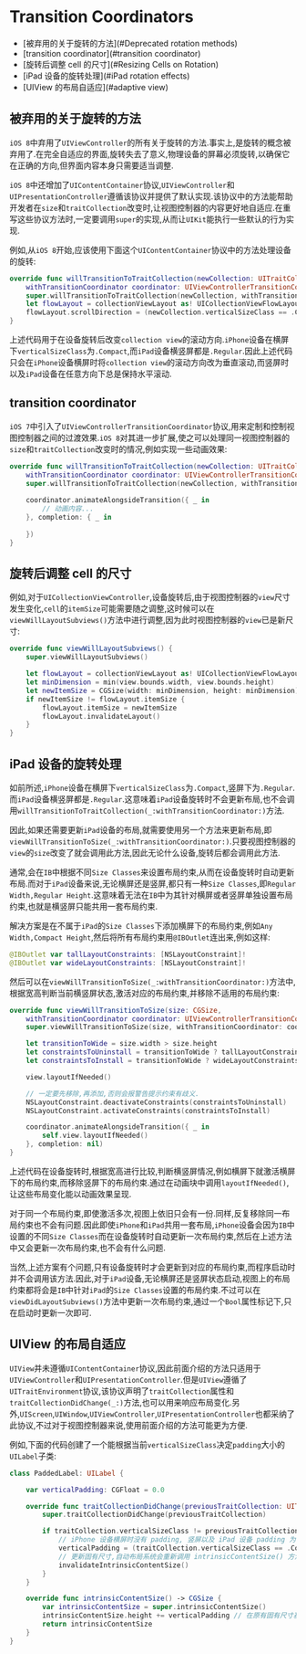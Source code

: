 # Transition Coordinators

- [被弃用的关于旋转的方法](#Deprecated rotation methods)
- [transition coordinator](#transition coordinator)
- [旋转后调整 cell 的尺寸](#Resizing Cells on Rotation)
- [iPad 设备的旋转处理](#iPad rotation effects)
- [UIView 的布局自适应](#adaptive view)

<a name="Deprecated rotation methods"></a>
## 被弃用的关于旋转的方法

`iOS 8`中弃用了`UIViewController`的所有关于旋转的方法.事实上,是旋转的概念被弃用了.在完全自适应的界面,旋转失去了意义,物理设备的屏幕必须旋转,以确保它在正确的方向,但界面内容本身只需要适当调整.

`iOS 8`中还增加了`UIContentContainer`协议,`UIViewController`和`UIPresentationController`遵循该协议并提供了默认实现.该协议中的方法能帮助开发者在`size`和`traitCollection`改变时,让视图控制器的内容更好地自适应.在重写这些协议方法时,一定要调用`super`的实现,从而让`UIKit`能执行一些默认的行为实现.

例如,从`iOS 8`开始,应该使用下面这个`UIContentContainer`协议中的方法处理设备的旋转:

```swift
override func willTransitionToTraitCollection(newCollection: UITraitCollection,
    withTransitionCoordinator coordinator: UIViewControllerTransitionCoordinator) {
    super.willTransitionToTraitCollection(newCollection, withTransitionCoordinator: coordinator)
    let flowLayout = collectionViewLayout as! UICollectionViewFlowLayout
    flowLayout.scrollDirection = (newCollection.verticalSizeClass == .Compact) ? .Vertical : .Horizontal
}
```

上述代码用于在设备旋转后改变`collection view`的滚动方向.`iPhone`设备在横屏下`verticalSizeClass`为`.Compact`,而`iPad`设备横竖屏都是`.Regular`.因此上述代码只会在`iPhone`设备横屏时将`collection view`的滚动方向改为垂直滚动,而竖屏时以及`iPad`设备在任意方向下总是保持水平滚动.

<a name="transition coordinator"></a>
## transition coordinator

`iOS 7`中引入了`UIViewControllerTransitionCoordinator`协议,用来定制和控制视图控制器之间的过渡效果.`iOS 8`对其进一步扩展,使之可以处理同一视图控制器的`size`和`traitCollection`改变时的情况,例如实现一些动画效果:

```swift
override func willTransitionToTraitCollection(newCollection: UITraitCollection,
    withTransitionCoordinator coordinator: UIViewControllerTransitionCoordinator) {
    super.willTransitionToTraitCollection(newCollection, withTransitionCoordinator: coordinator)
    
    coordinator.animateAlongsideTransition({ _ in
        // 动画内容...
    }, completion: { _ in
                
    })
}
```

<a name="Resizing Cells on Rotation"></a>
## 旋转后调整 cell 的尺寸

例如,对于`UICollectionViewController`,设备旋转后,由于视图控制器的`view`尺寸发生变化,`cell`的`itemSize`可能需要随之调整,这时候可以在`viewWillLayoutSubviews()`方法中进行调整,因为此时视图控制器的`view`已是新尺寸:

```swift
override func viewWillLayoutSubviews() {
    super.viewWillLayoutSubviews()

    let flowLayout = collectionViewLayout as! UICollectionViewFlowLayout
    let minDimension = min(view.bounds.width, view.bounds.height)
    let newItemSize = CGSize(width: minDimension, height: minDimension)
    if newItemSize != flowLayout.itemSize {
        flowLayout.itemSize = newItemSize
        flowLayout.invalidateLayout()
    }
}
```

<a name="iPad rotation effects"></a>
## iPad 设备的旋转处理

如前所述,`iPhone`设备在横屏下`verticalSizeClass`为`.Compact`,竖屏下为`.Regular`.而`iPad`设备横竖屏都是`.Regular`.这意味着`iPad`设备旋转时不会更新布局,也不会调用`willTransitionToTraitCollection(_:withTransitionCoordinator:)`方法.

因此,如果还需要更新`iPad`设备的布局,就需要使用另一个方法来更新布局,即`viewWillTransitionToSize(_:withTransitionCoordinator:)`.只要视图控制器的`view`的`size`改变了就会调用此方法,因此无论什么设备,旋转后都会调用此方法.

通常,会在`IB`中根据不同`Size Classes`来设置布局约束,从而在设备旋转时自动更新布局.而对于`iPad`设备来说,无论横屏还是竖屏,都只有一种`Size Classes`,即`Regular Width,Regular Height`.这意味着无法在`IB`中为其针对横屏或者竖屏单独设置布局约束,也就是横竖屏只能共用一套布局约束.

解决方案是在不属于`iPad`的`Size Classes`下添加横屏下的布局约束,例如`Any Width,Compact Height`,然后将所有布局约束用`@IBOutlet`连出来,例如这样:

```swift
@IBOutlet var tallLayoutConstraints: [NSLayoutConstraint]!
@IBOutlet var wideLayoutConstraints: [NSLayoutConstraint]!
```

然后可以在`viewWillTransitionToSize(_:withTransitionCoordinator:)`方法中,根据宽高判断当前横竖屏状态,激活对应的布局约束,并移除不适用的布局约束:

```swift
override func viewWillTransitionToSize(size: CGSize,
    withTransitionCoordinator coordinator: UIViewControllerTransitionCoordinator) {
    super.viewWillTransitionToSize(size, withTransitionCoordinator: coordinator)

    let transitionToWide = size.width > size.height
    let constraintsToUninstall = transitionToWide ? tallLayoutConstraints : wideLayoutConstraints
    let constraintsToInstall = transitionToWide ? wideLayoutConstraints : tallLayoutConstraints

    view.layoutIfNeeded()

    // 一定要先移除,再添加,否则会报警告提示约束有歧义.
    NSLayoutConstraint.deactivateConstraints(constraintsToUninstall)
    NSLayoutConstraint.activateConstraints(constraintsToInstall)

    coordinator.animateAlongsideTransition({ _ in
        self.view.layoutIfNeeded()
    }, completion: nil)
}
```

上述代码在设备旋转时,根据宽高进行比较,判断横竖屏情况,例如横屏下就激活横屏下的布局约束,而移除竖屏下的布局约束.通过在动画块中调用`layoutIfNeeded()`,让这些布局变化能以动画效果呈现.

对于同一个布局约束,即使激活多次,视图上依旧只会有一份.同样,反复移除同一布局约束也不会有问题.因此即使`iPhone`和`iPad`共用一套布局,`iPhone`设备会因为`IB`中设置的不同`Size Classes`而在设备旋转时自动更新一次布局约束,然后在上述方法中又会更新一次布局约束,也不会有什么问题.

当然,上述方案有个问题,只有设备旋转时才会更新到对应的布局约束,而程序启动时并不会调用该方法.因此,对于`iPad`设备,无论横屏还是竖屏状态启动,视图上的布局约束都将会是`IB`中针对`iPad`的`Size Classes`设置的布局约束.不过可以在`viewDidLayoutSubviews()`方法中更新一次布局约束,通过一个`Bool`属性标记下,只在启动时更新一次即可.

<a name="adaptive view"></a>
## UIView 的布局自适应

`UIView`并未遵循`UIContentContainer`协议,因此前面介绍的方法只适用于`UIViewController`和`UIPresentationController`.但是`UIView`遵循了`UITraitEnvironment`协议,该协议声明了`traitCollection`属性和`traitCollectionDidChange(_:)`方法,也可以用来响应布局变化.另外,`UIScreen`,`UIWindow`,`UIViewController`,`UIPresentationController`也都采纳了此协议,不过对于视图控制器来说,使用前面介绍的方法可能更为方便.

例如,下面的代码创建了一个能根据当前`verticalSizeClass`决定`padding`大小的`UILabel`子类:

```swift
class PaddedLabel: UILabel {

    var verticalPadding: CGFloat = 0.0

    override func traitCollectionDidChange(previousTraitCollection: UITraitCollection?) {
        super.traitCollectionDidChange(previousTraitCollection)

        if traitCollection.verticalSizeClass != previousTraitCollection?.verticalSizeClass {
            // iPhone 设备横屏时没有 padding, 竖屏以及 iPad 设备 padding 为 20.
            verticalPadding = (traitCollection.verticalSizeClass == .Compact) ? 0.0 : 20.0
            // 更新固有尺寸,自动布局系统会重新调用 intrinsicContentSize() 方法获取固有尺寸.
            invalidateIntrinsicContentSize() 
        }
    }

    override func intrinsicContentSize() -> CGSize {
        var intrinsicContentSize = super.intrinsicContentSize()
        intrinsicContentSize.height += verticalPadding // 在原有固有尺寸基础上将高度加上 padding.
        return intrinsicContentSize
    }
}
```
